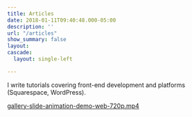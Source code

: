 ```yaml
---
title: Articles
date: 2018-01-11T09:40:48.000-05:00
description: ''
url: "/articles"
show_summary: false
layout: 
cascade:
  layout: single-left

---
```

I write tutorials covering front-end development and platforms (Squarespace, WordPress).

[gallery-slide-animation-demo-web-720p.mp4](/uploads/gallery-slide-animation-demo-web-720p.mp4 "gallery-slide-animation-demo-web-720p.mp4")